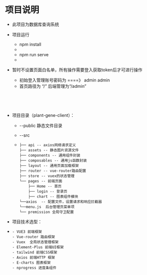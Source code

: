 # 项目说明

- 此项目为数据库查询系统



- 项目运行
  - npm install 
  - 
  - npm run serve
  - 





- 暂时不设置页面白名单，所有操作需要登入获取token后才可进行操作
  - 初始登入管理账号密码为  ====》  admin  admin
  - 首页路径为 “/”   后端管理为“/admin”


​	

​	









- 项目目录（plant-gene-client）：

  - --public  静态文件目录

  - --src

  - ```
    ├── api -- axios网络请求定义
    ├── assets -- 静态图片资源文件
    ├── components -- 通用组件封装
    ├── composables -- 通用js函数封装
    ├── layout -- 通用页面加载框架
    ├── router -- vue-router路由配置
    ├── store -- vuex的状态管理
    └── pages -- 前端页面
        ├── Home -- 首页
        ├── login -- 登录页
        ├── chart -- 图表组件模块
    └──axios  -- 配置文件，设置请求和响应拦截器
    └──menu.js  后台管理页菜单项
    └── premission 全局守卫配置 
    ```

- 项目技术选型：

- ```
  - VUE3 前端框架
  - Vue-router 路由框架
  - Vuex  全局状态管理框架
  - Element-Plus 前端UI框架
  - tailwind 前端CSS框架
  - Axios 前端HTTP 框架
  - E-charts 图表框架
  - nprogress 进度条组件
  
  ```

  

  

  

